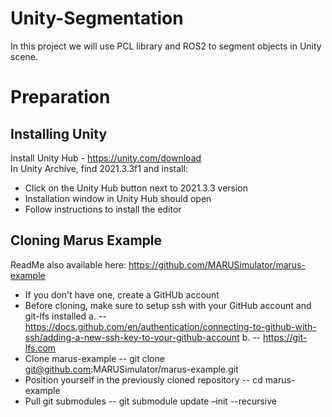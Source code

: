 # Unity-Segmentation
In this project we will use PCL library and ROS2 to segment objects in Unity scene.
# Preparation
## Installing Unity <br/>
Install Unity Hub - https://unity.com/download <br/>
In Unity Archive, find 2021.3.3f1 and install: <br/>
  - Click on the Unity Hub button next to 2021.3.3 version <br/>
  - Installation window in Unity Hub should open <br/>
  - Follow instructions to install the editor <br/>
## Cloning Marus Example
ReadMe also available here: https://github.com/MARUSimulator/marus-example <br/>
- If you don't have one, create a GitHUb account <br/>
- Before cloning, make sure to setup ssh with your GitHub account and git-lfs installed a.
  -- https://docs.github.com/en/authentication/connecting-to-github-with-ssh/adding-a-new-ssh-key-to-your-github-account b.
  -- https://git-lfs.com <br/>
- Clone marus-example
  -- git clone git@github.com:MARUSimulator/marus-example.git <br/>
- Position yourself in the previously cloned repository
  -- cd marus-example
- Pull git submodules
  -- git submodule update –init --recursive
